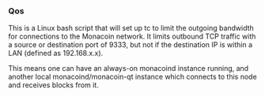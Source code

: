 ### Qos ###

This is a Linux bash script that will set up tc to limit the outgoing bandwidth for connections to the Monacoin network. It limits outbound TCP traffic with a source or destination port of 9333, but not if the destination IP is within a LAN (defined as 192.168.x.x).

This means one can have an always-on monacoind instance running, and another local monacoind/monacoin-qt instance which connects to this node and receives blocks from it.
